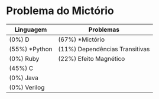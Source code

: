 # Problema do Mictório

Linguagem     | Problemas
------------- | ----------------------------
(0%) D        | (67%) *Mictório
(55%) *Python | (11%) Dependências Transitivas
(0%) Ruby     | (22%) Efeito Magnético
(45%) C       |
(0%) Java     |
(0%) Verilog  |
